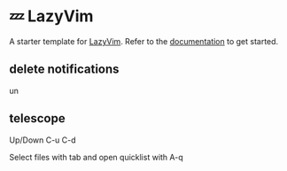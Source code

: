 # 💤 LazyVim

A starter template for [LazyVim](https://github.com/LazyVim/LazyVim).
Refer to the [documentation](https://lazyvim.github.io/installation) to get started.

## delete notifications
<leader>un

## telescope
Up/Down C-u C-d

Select files with tab and open quicklist with A-q
